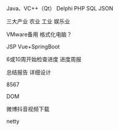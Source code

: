 Java、VC++（Qt）
	Delphi
	PHP
SQL
JSON

三大产业
	农业
	工业
	娱乐业

VMware备用
格式化电脑？

JSP
Vue+SpringBoot

6或10周开始检查进度
进度周报

总结报告
详细设计

8567

DOM

微博抖音视频下载

netty



